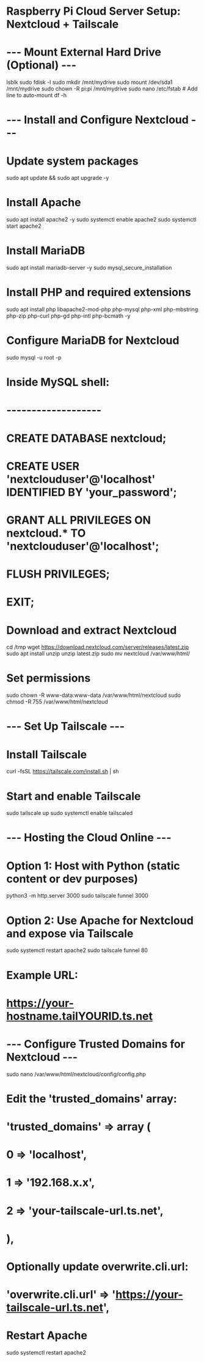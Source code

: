 # Raspberry Pi Cloud Server Setup: Nextcloud + Tailscale

# --- Mount External Hard Drive (Optional) ---
lsblk
sudo fdisk -l
sudo mkdir /mnt/mydrive
sudo mount /dev/sda1 /mnt/mydrive
sudo chown -R pi:pi /mnt/mydrive
sudo nano /etc/fstab        # Add line to auto-mount
df -h

# --- Install and Configure Nextcloud ---

# Update system packages
sudo apt update && sudo apt upgrade -y

# Install Apache
sudo apt install apache2 -y
sudo systemctl enable apache2
sudo systemctl start apache2

# Install MariaDB
sudo apt install mariadb-server -y
sudo mysql_secure_installation

# Install PHP and required extensions
sudo apt install php libapache2-mod-php php-mysql php-xml php-mbstring php-zip php-curl php-gd php-intl php-bcmath -y

# Configure MariaDB for Nextcloud
sudo mysql -u root -p

# Inside MySQL shell:
# -------------------
# CREATE DATABASE nextcloud;
# CREATE USER 'nextclouduser'@'localhost' IDENTIFIED BY 'your_password';
# GRANT ALL PRIVILEGES ON nextcloud.* TO 'nextclouduser'@'localhost';
# FLUSH PRIVILEGES;
# EXIT;

# Download and extract Nextcloud
cd /tmp
wget https://download.nextcloud.com/server/releases/latest.zip
sudo apt install unzip
unzip latest.zip
sudo mv nextcloud /var/www/html/

# Set permissions
sudo chown -R www-data:www-data /var/www/html/nextcloud
sudo chmod -R 755 /var/www/html/nextcloud

# --- Set Up Tailscale ---

# Install Tailscale
curl -fsSL https://tailscale.com/install.sh | sh

# Start and enable Tailscale
sudo tailscale up
sudo systemctl enable tailscaled

# --- Hosting the Cloud Online ---

# Option 1: Host with Python (static content or dev purposes)
python3 -m http.server 3000
sudo tailscale funnel 3000

# Option 2: Use Apache for Nextcloud and expose via Tailscale
sudo systemctl restart apache2
sudo tailscale funnel 80

# Example URL:
# https://your-hostname.tailYOURID.ts.net

# --- Configure Trusted Domains for Nextcloud ---

sudo nano /var/www/html/nextcloud/config/config.php

# Edit the 'trusted_domains' array:
# 'trusted_domains' => array (
#   0 => 'localhost',
#   1 => '192.168.x.x',
#   2 => 'your-tailscale-url.ts.net',
# ),

# Optionally update overwrite.cli.url:
# 'overwrite.cli.url' => 'https://your-tailscale-url.ts.net',

# Restart Apache
sudo systemctl restart apache2
